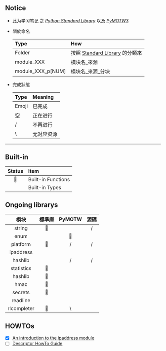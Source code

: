 ## Notice 
- 此为学习笔记 之 [*Python Standard Library*](https://docs.python.org/3/library/) 以及 [*PyMOTW3*](https://pymotw.com/3/)
- 關於命名 
    
    | Type | How | 
    | :---- | :---- | 
    | Folder | 按照 [Standard Library](https://docs.python.org/3/library/index.html) 的分類來 | 
    | module_XXX | 模块名_來源 | 
    | module_XXX_p[NUM] | 模块名_來源_分块 | 
    
- 完成狀態
    
    | Type | Meaning | 
    | :--- | :---| 
    | Emoji | 已完成 |
    | 空 | 正在进行 | 
    | /  | 不再进行 | 
    | \ | 无对应资源 | 
 
<hr>

## Built-in 

| Status | Item | 
| :---: | :--- | 
| 🤪 | Built-in Functions |
| | Built-in Types | 

## Ongoing librarys 

| 模块 | 標準庫 | PyMOTW | 源碼 | 
| :---: | :---: | :---: | :---: |
| string | 🤪 |  | / |
| enum |  | 🤪 |  |
| platform | 🤪 | / | / |
| ipaddress |  |  |  | 
| hashlib |  | / | / | 
| statistics | 🤪 |  |  |  
| hashlib | 🤪 |  |  |  
| hmac | 🤪 |  |  |  
| secrets | 🤪 |  |  |  
| readline |  |  |  | 
| rlcompleter | 🤪 | \ |  |
    
## HOWTOs

- [x] [An introduction to the ipaddress module](https://docs.python.org/3/howto/ipaddress.html)
- [ ] [Descriptor HowTo Guide](https://docs.python.org/3/howto/descriptor.html)